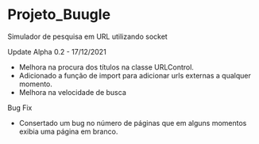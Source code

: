 # Projeto_Buugle
Simulador de pesquisa em URL utilizando socket

Update Alpha 0.2 - 17/12/2021
  - Melhora na procura dos títulos na classe URLControl.
  - Adicionado a função de import para adicionar urls externas a qualquer momento. 
  - Melhora na velocidade de busca
  
 Bug Fix
  - Consertado um bug no número de páginas que em alguns momentos exibia uma página em branco.
